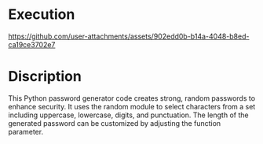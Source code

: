 # Execution
https://github.com/user-attachments/assets/902edd0b-b14a-4048-b8ed-ca19ce3702e7
# Discription
This Python password generator code creates strong, random passwords to enhance security.
It uses the random module to select characters from a set including uppercase, lowercase, digits, and punctuation. 
The length of the generated password can be customized by adjusting the function parameter.
